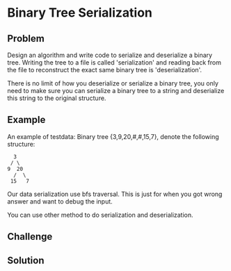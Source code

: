 Binary Tree Serialization
===


Problem
-------

Design an algorithm and write code to serialize and deserialize a binary tree. Writing the tree to a file is called 'serialization' and reading back from the file to reconstruct the exact same binary tree is 'deserialization'.

There is no limit of how you deserialize or serialize a binary tree, you only need to make sure you can serialize a binary tree to a string and deserialize this string to the original structure.

Example
-------

An example of testdata: Binary tree {3,9,20,#,#,15,7}, denote the following structure:

      3
     / \
    9  20
      /  \
     15   7
     
Our data serialization use bfs traversal. This is just for when you got wrong answer and want to debug the input.

You can use other method to do serialization and deserialization.

Challenge
---------

Solution
--------
